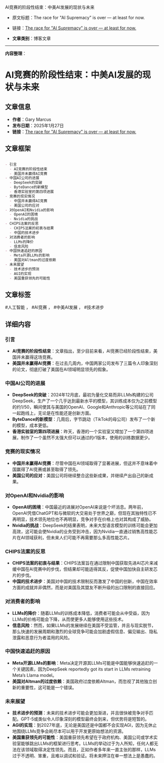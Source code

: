 AI竞赛的阶段性结束：中美AI发展的现状与未来
- 原文标题：The race for "AI Supremacy" is over — at least for now.
- 链接：[The race for "AI Supremacy" is over — at least for now.](https://garymarcus.substack.com/p/the-race-for-ai-supremacy-is-over?utm_source=post-email-title&publication_id=888615&post_id=155695342&utm_campaign=email-post-title&isFreemail=true&r=208yzy&triedRedirect=true&utm_medium=email)

- **文章类别**：博客文章

---

**内容整理**：


# AI竞赛的阶段性结束：中美AI发展的现状与未来

## 文章信息

- **作者**：Gary Marcus
- **发布日期**：2025年1月27日
- **链接**：[The race for "AI Supremacy" is over — at least for now.](https://garymarcus.substack.com/p/the-race-for-ai-supremacy-is-over?utm_source=post-email-title&publication_id=888615&post_id=155695342&utm_campaign=email-post-title&isFreemail=true&r=208yzy&triedRedirect=true&utm_medium=email)

## 文章框架

```markdown

- 引言
  - AI竞赛的阶段性结束
  - 美国并未赢得AI竞赛
- 中国AI公司的进展
  - DeepSeek的突破
  - ByteDance的新模型
  - 香港实验室的第四项进展
- 竞赛的现实情况
  - 中国并未赢得AI竞赛
  - 美国公司的应对
- 对OpenAI和Nvidia的影响
  - OpenAI的困境
  - Nvidia的挑战
- CHIPS法案的反思
  - CHIPS法案的初衷与结果
  - 中国的技术进步
- 对消费者的影响
  - LLMs的降价
  - 信息风险
- 中国快速追赶的原因
  - Meta开源LLMs的影响
  - 美国对Altman的过度依赖
- 未来展望
  - 技术进步的预测
  - AGI的实现
  - 美国重获领先的可能性

```

## 文章标签

#人工智能 ， #AI竞赛 ， #中美AI发展 ， #技术进步

## 详细内容

### 引言

- **AI竞赛的阶段性结束**：文章指出，至少目前来看，AI竞赛已经阶段性结束，美国并未赢得这场竞赛。
- **美国并未赢得AI竞赛**：在过去几周内，中国两家公司发布了三篇令人印象深刻的论文，彻底打破了美国在AI领域明显领先的假象。

### 中国AI公司的进展

- **DeepSeek的突破**：2024年12月底，最初为量化交易而非LLMs构建的公司DeepSeek，生产了一个几乎达到最新水平的模型，其训练成本仅为之前模型的约1/50，瞬间使其与美国的OpenAI、Google和Anthropic等公司站在了同一起跑线上，无论是在性能还是创新方面。
- **ByteDance的新模型**：几周后，字节跳动（TikTok的母公司）发布了一个新的模型，成本更低。
- **香港实验室的第四项进展**：昨天，香港的一个实验室又增加了一个第四项进展，制作了一个虽然不太强大但可以通过的r1版本，使用的训练数据更少。

### 竞赛的现实情况

- **中国并未赢得AI竞赛**：尽管中国在AI领域取得了显著进展，但这并不意味着中国赢得了AI竞赛或甚至取得了领先。
- **美国公司的应对**：美国公司将继续整合这些新成果，并继续产出自己的新成果。

### 对OpenAI和Nvidia的影响

- **OpenAI的困境**：中国最近的进展对OpenAI来说是个坏消息。两年前，OpenAI凭借ChatGPT和与微软的大交易处于世界之巅，但现在其独特性已不再明显，技术领先地位也不再明显，竞争对手在价格上也对其构成了威胁。
- **Nvidia的挑战**：DeepSeek的结果表明，未来大型语言模型的训练可能会更加高效，这可能会使Nvidia的业务受到冲击，因为Nvidia一直通过销售高性能芯片在AI领域获利，但未来人们可能不再需要那么多高性能芯片。

### CHIPS法案的反思

- **CHIPS法案的初衷与结果**：CHIPS法案旨在通过限制中国获取先进AI芯片来减缓中国在AI竞赛中的步伐，但结果却可能适得其反，促使中国加快自主研发芯片的步伐。
- **中国的技术进步**：美国对中国的技术限制反而激发了中国的创新，中国在效率方面的成就并非偶然，而是对美国及其盟友不断升级的出口限制的直接回应。

### 对消费者的影响

- **LLMs的降价**：随着LLMs的训练成本降低，消费者可能会从中受益，因为LLMs的价格可能会下降，从而使更多人能够使用这些技术。
- **信息风险**：然而，如果LLMs的发展继续在美国不受监管，并且与现实脱节，那么快速的发展周期和激烈的全球竞争可能会加剧虚假信息、偏见输出、隐私泄露和恶意行为者滥用的风险。

### 中国快速追赶的原因

- **Meta开源LLMs的影响**：Meta决定开源其LLMs可能是中国能够快速追赶的一个关键因素，因为DeepSeek reportedly got its start in LLMs retraining Meta’s Llama model。
- **美国对Altman的过度依赖**：美国政府过度依赖Altman，而忽视了其他独立创新的重要性，这可能是一个错误。

### 未来展望

- **技术进步的预测**：未来的技术进步可能会更加渐进，并且很快被竞争对手匹配。GPT-5或类似令人印象深刻的模型最终会到来，但优势将是短暂的。
- **AGI的实现**：到2027年底，无论是美国还是中国都不会实现AGI，因为无休止地围绕LLMs竞争会耗尽本可以用于开发更原始想法的资源。
- **美国重获领先的可能性**：美国重获领先希望在于政府机构、美国公司或学术实验室能够跳出LLMs的框架进行思考。LLMs的举动过于为人所知，任何人都无法在该领域取得决定性领先。而且，正如作者多年来一直主张的那样，LLMs过于不透明、笨重，且难以调试和验证。将未来押注在单一想法上是愚蠢的。
